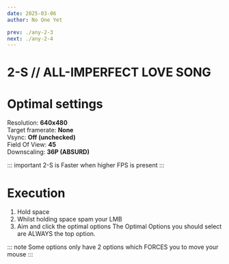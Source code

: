 ```yaml
---
date: 2025-03-06
author: No One Yet

prev: ./any-2-3
next: ./any-2-4
---
```


# 2-S // ALL-IMPERFECT LOVE SONG

# Optimal settings

Resolution: **640x480** <br />
Target framerate: **None** <br />
Vsync: **Off (unchecked)** <br />
Field Of View: **45** <br />
Downscaling: **36P (ABSURD)**

::: important
2-S is Faster when higher FPS is present
:::

# Execution

1. Hold space
2. Whilst holding space spam your LMB
3. Aim and click the optimal options
The Optimal Options you should select are ALWAYS the top option.

::: note
Some options only have 2 options which FORCES you to move your mouse
:::